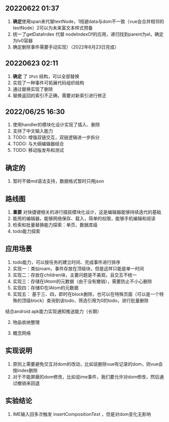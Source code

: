 
## 20220622 01:37
1. **确定**使用span来代替textNode，1规避data与dom不一致（vue会合并相邻的textNode）2可以为未来富文本样式预备
2. 统一了getDataIndex 代替  nodeIndexOf的应用，递归找到parent为el，确定为lv0容器
3. 确定删除事件需要手动实现）（2022年6月23日完成）

## 20220623 02:11
1. **确定** 了 `IPoS` 结构，可以全部替换
2. 实现了一种事件可拓展代码组织结构
3. 通过替换实现了删除
4. 替换返回的索引不正确，需要对新索引进行修正

## 2022/06/25 16:30
1. 使用handler的模块化设计实现了插入、删除
2. 支持了中文输入能力
3. TODO: 增强双链交互，双链逻辑进一步拆分
4. TODO: 与大纲编辑器结合
5. TODO: 移动版发布和测试

## 确定的 

1. 暂时不做md语法支持，数据格式暂时只用json

## 路线图

1. **重要** 对快捷键相关的进行插拔模块化设计，这是编辑器能够持续迭代的基础
2. 能用的编辑器，能够网络保存、载入，简单的权限，能够手机编辑和阅读
3. 检索和批量替换能力探索：单页、数据库级
4. todo能力探索

##  应用场景

1. todo能力，可以按任务的建立时间、完成事件进行排序
  1. 实现一：类似roam，事件存放在顶级块，但是这样只能是单一时间
  2. 实现二：存放在children块，主要问题是不美观，且交互不统一
  3. 实现三：存储在IAtom的元数据（由于没有撤销），需要防止不小心删除
  4. 实现四：存储ID在IAtom的元数据
  5. 实现五： 基于三、四，即时在block删除，也可以在特殊页面（可以是一个特殊的顶级block）查询到该todo，筛选引用为0的todo，进行批量删除

  结合android apk能力实现通知推送能力（长期）

2. 物品收纳整理

3. 概念网络

## 实现说明

1. 原则上需要避免交互对dom的改动，比如说删除vue有记录的dom，则vue会按index删除
2. 对于不能屏蔽的dom修改，比如说ime事件，我们要允许对dom修改，然后通过撤销来回退


## 实验结论

1. IME输入回多次触发  insertCompositionText ，但是对dom变化无影响